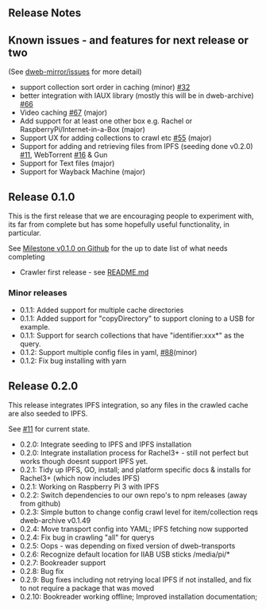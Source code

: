 ## Release Notes 

## Known issues - and features for next release or two

(See [dweb-mirror/issues](https://github.com/internetarchive/dweb-mirror/issues) for more detail)
* support collection sort order in caching (minor) [#32](https://github.com/internetarchive/dweb-mirror/issues/32)
* better integration with IAUX library (mostly this will be in dweb-archive) [#66](https://github.com/internetarchive/dweb-mirror/issues/66)
* Video caching [#67](https://github.com/internetarchive/dweb-mirror/issues/67) (major)
* Add support for at least one other box e.g. Rachel or RaspberryPi/Internet-in-a-Box (major)
* Support UX for adding collections to crawl etc [#55](https://github.com/internetarchive/dweb-mirror/issues/55) (major)
* Support for adding and retrieving files from IPFS (seeding done v0.2.0) [#11](https://github.com/internetarchive/dweb-mirror/issues/11), 
WebTorrent [#16](https://github.com/internetarchive/dweb-mirror/issues/16) & Gun
* Support for Text files (major)
* Support for Wayback Machine (major)

## Release 0.1.0

This is the first release that we are encouraging people to experiment with, its far from complete
but has some hopefully useful functionality, in particular. 

See [Milestone v0.1.0 on Github](https://github.com/internetarchive/dweb-mirror/milestone/3) for the up to date list of what needs completing

* Crawler first release - see [README.md](./README.md)

### Minor releases

* 0.1.1: Added support for multiple cache directories
* 0.1.1: Added support for "copyDirectory" to support cloning to a USB for example. 
* 0.1.1: Support for search collections that have "identifier:xxx*" as the query.  
* 0.1.2: Support multiple config files in yaml,  [#88](https://github.com/internetarchive/dweb-mirror/issues/88)(minor)
* 0.1.2: Fix bug installing with yarn

## Release 0.2.0

This release integrates IPFS integration, so any files in the crawled cache are also seeded to IPFS.

See [#11](https://github.com/internetarchive/dweb-mirror/issues/11) for current state.

* 0.2.0: Integrate seeding to IPFS and IPFS installation
* 0.2.0: Integrate installation process for Rachel3+ - still not perfect but works though doesnt support IPFS yet. 
* 0.2.1: Tidy up IPFS, GO, install; and platform specific docs & installs for Rachel3+ (which now includes IPFS)
* 0.2.1: Working on Raspberry Pi 3 with IPFS
* 0.2.2: Switch dependencies to our own repo's to npm releases (away from github)
* 0.2.3: Simple button to change config crawl level for item/collection reqs dweb-archive v0.1.49
* 0.2.4: Move transport config into YAML; IPFS fetching now supported
* 0.2.4: Fix bug in crawling "all" for querys
* 0.2.5: Oops - was depending on fixed version of dweb-transports
* 0.2.6: Recognize default location for IIAB USB sticks /media/pi/*
* 0.2.7: Bookreader support
* 0.2.8: Bug fix
* 0.2.9: Bug fixes including not retrying local IPFS if not installed, and fix to not require a package that was moved
* 0.2.10: Bookreader working offline; Improved installation documentation; 